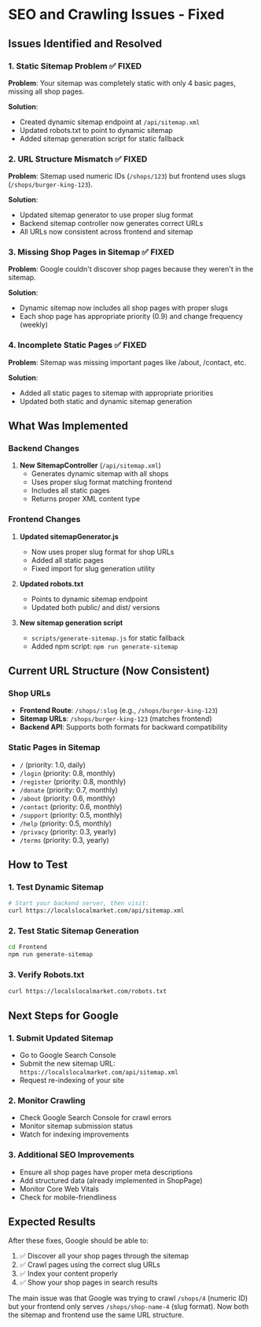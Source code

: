 # SEO and Crawling Issues - Fixed

## Issues Identified and Resolved

### 1. **Static Sitemap Problem** ✅ FIXED
**Problem**: Your sitemap was completely static with only 4 basic pages, missing all shop pages.

**Solution**: 
- Created dynamic sitemap endpoint at `/api/sitemap.xml`
- Updated robots.txt to point to dynamic sitemap
- Added sitemap generation script for static fallback

### 2. **URL Structure Mismatch** ✅ FIXED
**Problem**: Sitemap used numeric IDs (`/shops/123`) but frontend uses slugs (`/shops/burger-king-123`).

**Solution**:
- Updated sitemap generator to use proper slug format
- Backend sitemap controller now generates correct URLs
- All URLs now consistent across frontend and sitemap

### 3. **Missing Shop Pages in Sitemap** ✅ FIXED
**Problem**: Google couldn't discover shop pages because they weren't in the sitemap.

**Solution**:
- Dynamic sitemap now includes all shop pages with proper slugs
- Each shop page has appropriate priority (0.9) and change frequency (weekly)

### 4. **Incomplete Static Pages** ✅ FIXED
**Problem**: Sitemap was missing important pages like /about, /contact, etc.

**Solution**:
- Added all static pages to sitemap with appropriate priorities
- Updated both static and dynamic sitemap generation

## What Was Implemented

### Backend Changes
1. **New SitemapController** (`/api/sitemap.xml`)
   - Generates dynamic sitemap with all shops
   - Uses proper slug format matching frontend
   - Includes all static pages
   - Returns proper XML content type

### Frontend Changes
1. **Updated sitemapGenerator.js**
   - Now uses proper slug format for shop URLs
   - Added all static pages
   - Fixed import for slug generation utility

2. **Updated robots.txt**
   - Points to dynamic sitemap endpoint
   - Updated both public/ and dist/ versions

3. **New sitemap generation script**
   - `scripts/generate-sitemap.js` for static fallback
   - Added npm script: `npm run generate-sitemap`

## Current URL Structure (Now Consistent)

### Shop URLs
- **Frontend Route**: `/shops/:slug` (e.g., `/shops/burger-king-123`)
- **Sitemap URLs**: `/shops/burger-king-123` (matches frontend)
- **Backend API**: Supports both formats for backward compatibility

### Static Pages in Sitemap
- `/` (priority: 1.0, daily)
- `/login` (priority: 0.8, monthly)
- `/register` (priority: 0.8, monthly)
- `/donate` (priority: 0.7, monthly)
- `/about` (priority: 0.6, monthly)
- `/contact` (priority: 0.6, monthly)
- `/support` (priority: 0.5, monthly)
- `/help` (priority: 0.5, monthly)
- `/privacy` (priority: 0.3, yearly)
- `/terms` (priority: 0.3, yearly)

## How to Test

### 1. Test Dynamic Sitemap
```bash
# Start your backend server, then visit:
curl https://localslocalmarket.com/api/sitemap.xml
```

### 2. Test Static Sitemap Generation
```bash
cd Frontend
npm run generate-sitemap
```

### 3. Verify Robots.txt
```bash
curl https://localslocalmarket.com/robots.txt
```

## Next Steps for Google

### 1. Submit Updated Sitemap
- Go to Google Search Console
- Submit the new sitemap URL: `https://localslocalmarket.com/api/sitemap.xml`
- Request re-indexing of your site

### 2. Monitor Crawling
- Check Google Search Console for crawl errors
- Monitor sitemap submission status
- Watch for indexing improvements

### 3. Additional SEO Improvements
- Ensure all shop pages have proper meta descriptions
- Add structured data (already implemented in ShopPage)
- Monitor Core Web Vitals
- Check for mobile-friendliness

## Expected Results

After these fixes, Google should be able to:
1. ✅ Discover all your shop pages through the sitemap
2. ✅ Crawl pages using the correct slug URLs
3. ✅ Index your content properly
4. ✅ Show your shop pages in search results

The main issue was that Google was trying to crawl `/shops/4` (numeric ID) but your frontend only serves `/shops/shop-name-4` (slug format). Now both the sitemap and frontend use the same URL structure.

